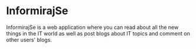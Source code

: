 # InformirajSe
InformirajSe is a web application where you can read about all the new things in the IT world as well as post blogs about IT topics and comment on other users' blogs.
